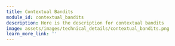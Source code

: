 ```yaml
---
title: Contextual Bandits
module_id: contextual_bandits
description: Here is the description for contextual bandits
image: assets/images/technical_details/contextual_bandits.png
learn_more_link: ''
---
```

